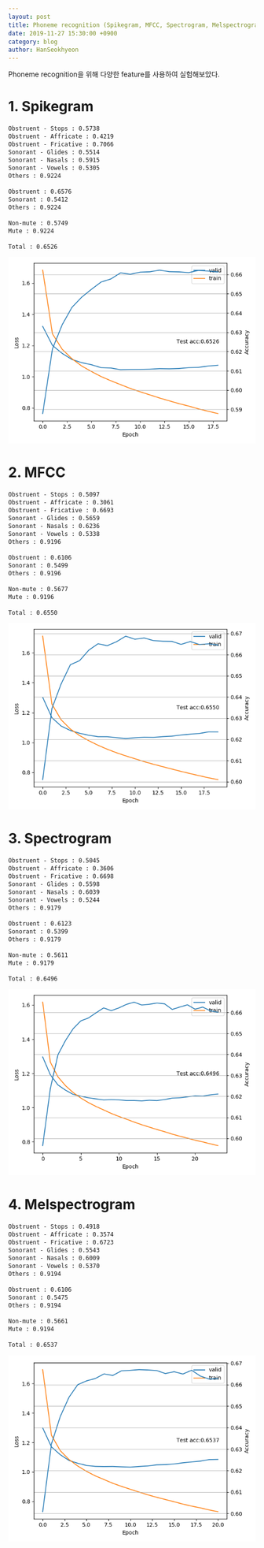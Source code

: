 ```yaml
---
layout: post
title: Phoneme recognition (Spikegram, MFCC, Spectrogram, Melspectrogram)
date: 2019-11-27 15:30:00 +0900
category: blog
author: HanSeokhyeon
---
```


Phoneme recognition을 위해 다양한 feature를 사용하여 실험해보았다.

# 1. Spikegram
```
Obstruent - Stops : 0.5738  
Obstruent - Affricate : 0.4219  
Obstruent - Fricative : 0.7066  
Sonorant - Glides : 0.5514  
Sonorant - Nasals : 0.5915  
Sonorant - Vowels : 0.5305  
Others : 0.9224  

Obstruent : 0.6576  
Sonorant : 0.5412  
Others : 0.9224  

Non-mute : 0.5749  
Mute : 0.9224  

Total : 0.6526  
```

![126_spikegram](/assets/images/126_spikegram.png)

# 2. MFCC

```
Obstruent - Stops : 0.5097
Obstruent - Affricate : 0.3061
Obstruent - Fricative : 0.6693
Sonorant - Glides : 0.5659
Sonorant - Nasals : 0.6236
Sonorant - Vowels : 0.5338
Others : 0.9196

Obstruent : 0.6106
Sonorant : 0.5499
Others : 0.9196

Non-mute : 0.5677
Mute : 0.9196

Total : 0.6550
```

![120_mfcc](/assets/images/120_mfcc.png)

# 3. Spectrogram

```
Obstruent - Stops : 0.5045
Obstruent - Affricate : 0.3606
Obstruent - Fricative : 0.6698
Sonorant - Glides : 0.5598
Sonorant - Nasals : 0.6039
Sonorant - Vowels : 0.5244
Others : 0.9179

Obstruent : 0.6123
Sonorant : 0.5399
Others : 0.9179

Non-mute : 0.5611
Mute : 0.9179

Total : 0.6496
```

![120_spectrogram](/assets/images/120_spectrogram.png)

# 4. Melspectrogram

```
Obstruent - Stops : 0.4918
Obstruent - Affricate : 0.3574
Obstruent - Fricative : 0.6723
Sonorant - Glides : 0.5543
Sonorant - Nasals : 0.6009
Sonorant - Vowels : 0.5370
Others : 0.9194

Obstruent : 0.6106
Sonorant : 0.5475
Others : 0.9194

Non-mute : 0.5661
Mute : 0.9194

Total : 0.6537
```

![120_melspectrogram](/assets/images/120_melspectrogram.png)